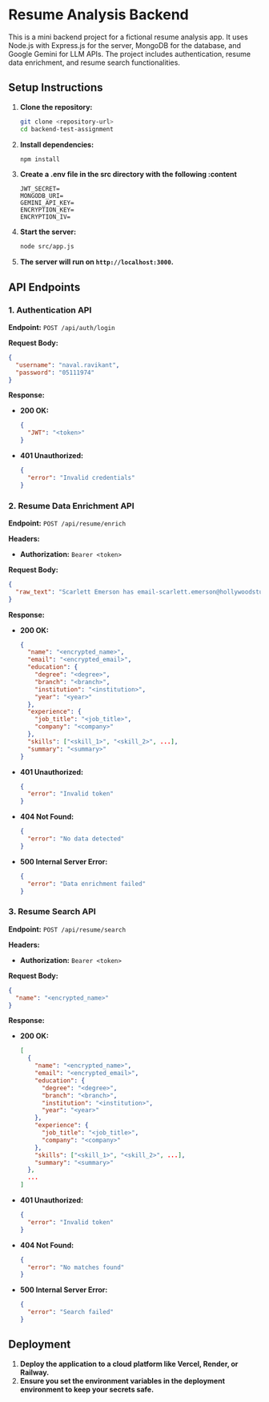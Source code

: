 # Resume Analysis Backend

This is a mini backend project for a fictional resume analysis app. It uses Node.js with Express.js for the server, MongoDB for the database, and Google Gemini for LLM APIs. The project includes authentication, resume data enrichment, and resume search functionalities.

## Setup Instructions

1. **Clone the repository:**
   ```sh
   git clone <repository-url>
   cd backend-test-assignment
   ```

2. **Install dependencies:**
   ```sh
   npm install
   ```

3. **Create a .env file in the src directory with the following :content**
   ```properties
   JWT_SECRET=
   MONGODB_URI=
   GEMINI_API_KEY=
   ENCRYPTION_KEY=
   ENCRYPTION_IV=
   ```

4. **Start the server:**
   ```sh
   node src/app.js
   ```

5. **The server will run on `http://localhost:3000`.**

## API Endpoints

### 1. Authentication API

**Endpoint:** `POST /api/auth/login`

**Request Body:**
```json
{
  "username": "naval.ravikant",
  "password": "05111974"
}
```

**Response:**
- **200 OK:**
  ```json
  {
    "JWT": "<token>"
  }
  ```
- **401 Unauthorized:**
  ```json
  {
    "error": "Invalid credentials"
  }
  ```

### 2. Resume Data Enrichment API

**Endpoint:** `POST /api/resume/enrich`

**Headers:**
- **Authorization:** `Bearer <token>`

**Request Body:**
```json
{
  "raw_text": "Scarlett Emerson has email-scarlett.emerson@hollywoodstudios.com. She went to UCLA...Bachelor of Fine Arts, Film Production in Acting specialization & passed out in 2015.Worked at Paramount Pictures...Assistant Director since June 2018 – still there. Shot movies, managed crews, post-production edits, the whole deal.Skills? Umm...Cinematography, editing (Final Cut Pro), screenwriting, directing stuff, VFX tricks, storyboards, all that jazz.Oh btw...Scarlett's all about crafting wild stories on screen, pulling audiences in with killer visuals and sharp scripts. Directed some big hits, knows her way around a set, and yeah...lives for film."
}
```

**Response:**
- **200 OK:**
  ```json
  {
    "name": "<encrypted_name>",
    "email": "<encrypted_email>",
    "education": {
      "degree": "<degree>",
      "branch": "<branch>",
      "institution": "<institution>",
      "year": "<year>"
    },
    "experience": {
      "job_title": "<job_title>",
      "company": "<company>"
    },
    "skills": ["<skill_1>", "<skill_2>", ...],
    "summary": "<summary>"
  }
  ```
- **401 Unauthorized:**
  ```json
  {
    "error": "Invalid token"
  }
  ```
- **404 Not Found:**
  ```json
  {
    "error": "No data detected"
  }
  ```
- **500 Internal Server Error:**
  ```json
  {
    "error": "Data enrichment failed"
  }
  ```

### 3. Resume Search API

**Endpoint:** `POST /api/resume/search`

**Headers:**
- **Authorization:** `Bearer <token>`

**Request Body:**
```json
{
  "name": "<encrypted_name>"
}
```

**Response:**
- **200 OK:**
  ```json
  [
    {
      "name": "<encrypted_name>",
      "email": "<encrypted_email>",
      "education": {
        "degree": "<degree>",
        "branch": "<branch>",
        "institution": "<institution>",
        "year": "<year>"
      },
      "experience": {
        "job_title": "<job_title>",
        "company": "<company>"
      },
      "skills": ["<skill_1>", "<skill_2>", ...],
      "summary": "<summary>"
    },
    ...
  ]
  ```
- **401 Unauthorized:**
  ```json
  {
    "error": "Invalid token"
  }
  ```
- **404 Not Found:**
  ```json
  {
    "error": "No matches found"
  }
  ```
- **500 Internal Server Error:**
  ```json
  {
    "error": "Search failed"
  }
  ```

## Deployment

1. **Deploy the application to a cloud platform like Vercel, Render, or Railway.**
2. **Ensure you set the environment variables in the deployment environment to keep your secrets safe.**
